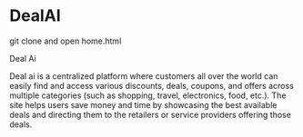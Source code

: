 # DealAI
git clone and open home.html


Deal Ai


Deal ai is a centralized platform where customers all over the world can easily find and access various discounts, deals, coupons, and offers across multiple categories (such as shopping, travel, electronics, food, etc.). The site helps users save money and time by showcasing the best available deals and directing them to the retailers or service providers offering those deals.
